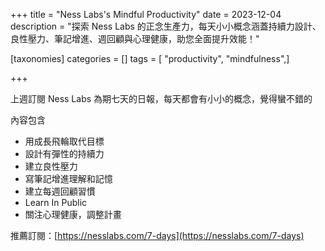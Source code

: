 +++
title = "Ness Labs's Mindful Productivity"
date = 2023-12-04
description = "探索 Ness Labs 的正念生產力，每天小小概念涵蓋持續力設計、良性壓力、筆記增進、週回顧與心理健康，助您全面提升效能！"

[taxonomies]
categories = []
tags = [ "productivity", "mindfulness",]

+++

上週訂閱 Ness Labs 為期七天的日報，每天都會有小小的概念，覺得蠻不錯的

內容包含
* 用成長飛輪取代目標
* 設計有彈性的持續力
* 建立良性壓力
* 寫筆記增進理解和記憶
* 建立每週回顧習慣
* Learn In Public
* 關注心理健康，調整計畫

推薦訂閱：[https://nesslabs.com/7-days](https://nesslabs.com/7-days)
